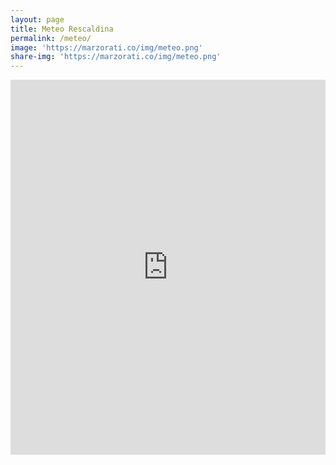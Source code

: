 ```yaml
---
layout: page
title: Meteo Rescaldina
permalink: /meteo/
image: 'https://marzorati.co/img/meteo.png'
share-img: 'https://marzorati.co/img/meteo.png'
---
```

<center>
<iframe src="https://www.meteo.it/mymeteo/widget/public/it/widget_7gg.shtml?i=15181&mt=1&r=3&f=Tahoma" width="100%" height="600px" frameborder="0" scrolling="no"></iframe>
</center>